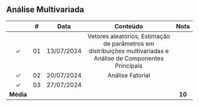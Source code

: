 ## Análise Multivariada

|  | # | Data | Conteúdo | Nota |
|:---:|:---:|:---:|:---:|:---:|
| &check; | 01 | 13/07/2024 | Vetores aleatórios, Estimação de parâmetros em distribuições multivariadas e Análise de Componentes Principais |  |
| &check; | 02 | 20/07/2024 | Análise Fatorial |  |
| &check; | 03 | 27/07/2024 |  |  |
| **Média** |  |  |  | **10** |